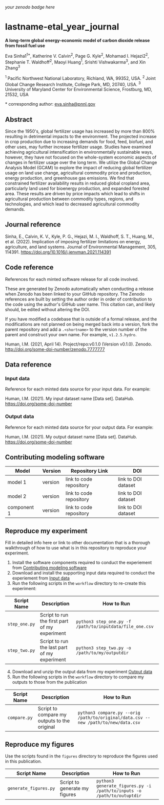 _your zenodo badge here_

# lastname-etal_year_journal

**A long-term global energy-economic model of carbon dioxide release from fossil fuel use**

Eva Sinha1<sup>1\*</sup>, Katherine V. Calvin<sup>2</sup>, Page G. Kyle<sup>2</sup>, Mohamad I. Hejazi2<sup>2</sup>, Stephanie T. Waldhoff<sup>2</sup>, Maoyi Huang<sup>1</sup>, Srishti Vishwakarma<sup>3</sup>, and Xin Zhang<sup>3</sup>

<sup>1 </sup> Pacific Northwest National Laboratory, Richland, WA, 99352, USA.
<sup>2 </sup> Joint Global Change Research Institute, College Park, MD, 20740, USA.
<sup>3 </sup> University of Maryland Center for Environmental Science, Frostburg, MD, 21532, USA

\* corresponding author:  eva.sinha@pnnl.gov

## Abstract
Since the 1950's, global fertilizer usage has increased by more than 800% resulting in detrimental impacts to the environment. The projected increase in crop production due to increasing demands for food, feed, biofuel, and other uses, may further increase fertilizer usage. Studies have examined achieving agricultural intensification in environmentally sustainable ways, however, they have not focused on the whole-system economic aspects of changes in fertilizer usage over the long term. We utilize the Global Change Analysis Model (GCAM) to explore the impact of reducing global fertilizer usage on land use change, agricultural commodity price and production, energy production, and greenhouse gas emissions. We find that constrained fertilizer availability results in reduced global cropland area, particularly land used for bioenergy production, and expanded forested area. These results are driven by price impacts which lead to shifts in agricultural production between commodity types, regions, and technologies, and which lead to decreased agricultural commodity demands.


## Journal reference
Sinha, E., Calvin, K. V., Kyle, P. G., Hejazi, M. I., Waldhoff, S. T., Huang, M., et al. (2022). Implication of imposing fertilizer limitations on energy, agriculture, and land systems. Journal of Environmental Management, 305, 114391. https://doi.org/10.1016/j.jenvman.2021.114391


## Code reference
References for each minted software release for all code involved.  

These are generated by Zenodo automatically when conducting a release when Zenodo has been linked to your GitHub repository. The Zenodo references are built by setting the author order in order of contribution to the code using the author's GitHub user name.  This citation can, and likely should, be edited without altering the DOI.

If you have modified a codebase that is outside of a formal release, and the modifications are not planned on being merged back into a version, fork the parent repository and add a `.<shortname>` to the version number of the parent and construct your own name.  For example, `v1.2.5.hydro`.

Human, I.M. (2021, April 14). Project/repo:v0.1.0 (Version v0.1.0). Zenodo. http://doi.org/some-doi-number/zenodo.7777777

## Data reference

### Input data
Reference for each minted data source for your input data.  For example:

Human, I.M. (2021). My input dataset name [Data set]. DataHub. https://doi.org/some-doi-number

### Output data
Reference for each minted data source for your output data.  For example:

Human, I.M. (2021). My output dataset name [Data set]. DataHub. https://doi.org/some-doi-number

## Contributing modeling software
| Model | Version | Repository Link | DOI |
|-------|---------|-----------------|-----|
| model 1 | version | link to code repository | link to DOI dataset |
| model 2 | version | link to code repository | link to DOI dataset |
| component 1 | version | link to code repository | link to DOI dataset |

## Reproduce my experiment
Fill in detailed info here or link to other documentation that is a thorough walkthrough of how to use what is in this repository to reproduce your experiment.


1. Install the software components required to conduct the experiement from [Contributing modeling software](#contributing-modeling-software)
2. Download and install the supporting input data required to conduct the experiement from [Input data](#input-data)
3. Run the following scripts in the `workflow` directory to re-create this experiment:

| Script Name | Description | How to Run |
| --- | --- | --- |
| `step_one.py` | Script to run the first part of my experiment | `python3 step_one.py -f /path/to/inputdata/file_one.csv` |
| `step_two.py` | Script to run the last part of my experiment | `python3 step_two.py -o /path/to/my/outputdir` |

4. Download and unzip the output data from my experiment [Output data](#output-data)
5. Run the following scripts in the `workflow` directory to compare my outputs to those from the publication

| Script Name | Description | How to Run |
| --- | --- | --- |
| `compare.py` | Script to compare my outputs to the original | `python3 compare.py --orig /path/to/original/data.csv --new /path/to/new/data.csv` |

## Reproduce my figures
Use the scripts found in the `figures` directory to reproduce the figures used in this publication.

| Script Name | Description | How to Run |
| --- | --- | --- |
| `generate_figures.py` | Script to generate my figures | `python3 generate_figures.py -i /path/to/inputs -o /path/to/outuptdir` |
